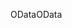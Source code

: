 <span data-ttu-id="e16b7-101">OData</span><span class="sxs-lookup"><span data-stu-id="e16b7-101">OData</span></span>